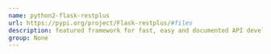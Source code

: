 ```yaml
---
name: python2-flask-restplus
url: https://pypi.org/project/Flask-restplus/#files
description: featured framework for fast, easy and documented API development with Flask. URL : https://pypi.org/project/Flask-restplus/#files Groups : None
group: None
---
```

